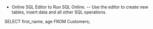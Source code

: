 - Online SQL Editor to Run SQL Online.
-- Use the editor to create new tables, insert data and all other SQL operations.
  
SELECT first_name, age
FROM Customers;
